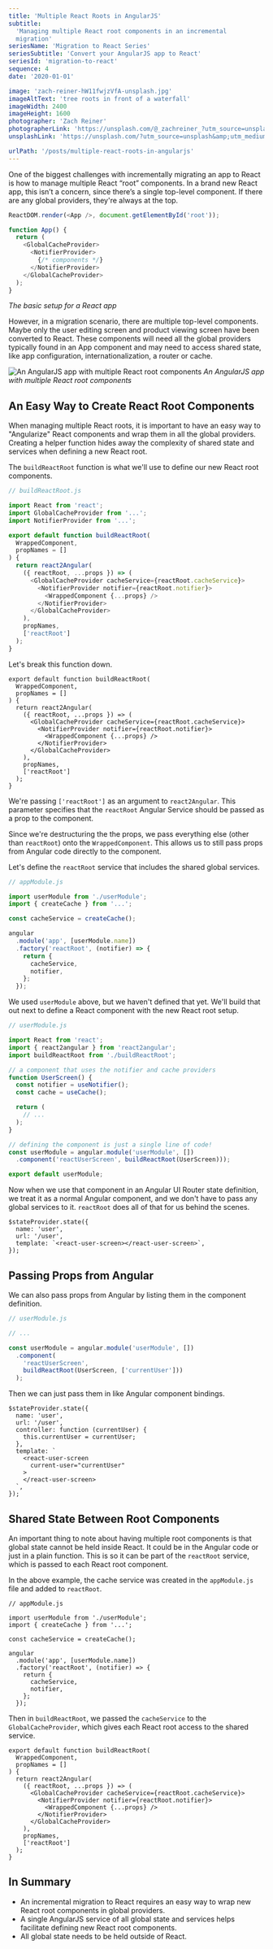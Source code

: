 ```yaml
---
title: 'Multiple React Roots in AngularJS'
subtitle:
  'Managing multiple React root components in an incremental
  migration'
seriesName: 'Migration to React Series'
seriesSubtitle: 'Convert your AngularJS app to React'
seriesId: 'migration-to-react'
sequence: 4
date: '2020-01-01'

image: 'zach-reiner-hW11fwjzVfA-unsplash.jpg'
imageAltText: 'tree roots in front of a waterfall'
imageWidth: 2400
imageHeight: 1600
photographer: 'Zach Reiner'
photographerLink: 'https://unsplash.com/@_zachreiner_?utm_source=unsplash&amp;utm_medium=referral&amp;utm_content=creditCopyText'
unsplashLink: 'https://unsplash.com/?utm_source=unsplash&amp;utm_medium=referral&amp;utm_content=creditCopyText'

urlPath: '/posts/multiple-react-roots-in-angularjs'
---
```


One of the biggest challenges with incrementally migrating an app to
React is how to manage multiple React “root” components. In a brand
new React app, this isn’t a concern, since there’s a single
top-level component. If there are any global providers, they're
always at the top.

<!-- prettier-ignore -->
```javascript
ReactDOM.render(<App />, document.getElementById('root'));

function App() {
  return (
    <GlobalCacheProvider>
      <NotifierProvider>
        {/* components */}
      </NotifierProvider>
    </GlobalCacheProvider>
  );
}
```

_The basic setup for a React app_

However, in a migration scenario, there are multiple top-level
components. Maybe only the user editing screen and product viewing
screen have been converted to React. These components will need all
the global providers typically found in an App component and may
need to access shared state, like app configuration,
internationalization, a router or cache.

![An AngularJS app with multiple React root components](/images/reactRootDiagram.png)
_An AngularJS app with multiple React root components_

## An Easy Way to Create React Root Components

When managing multiple React roots, it is important to have an easy
way to "Angularize" React components and wrap them in all the global
providers. Creating a helper function hides away the complexity of
shared state and services when defining a new React root.

The `buildReactRoot` function is what we'll use to define our new
React root components.

```javascript
// buildReactRoot.js

import React from 'react';
import GlobalCacheProvider from '...';
import NotifierProvider from '...';

export default function buildReactRoot(
  WrappedComponent,
  propNames = []
) {
  return react2Angular(
    ({ reactRoot, ...props }) => (
      <GlobalCacheProvider cacheService={reactRoot.cacheService}>
        <NotifierProvider notifier={reactRoot.notifier}>
          <WrappedComponent {...props} />
        </NotifierProvider>
      </GlobalCacheProvider>
    ),
    propNames,
    ['reactRoot']
  );
}
```

Let's break this function down.

```javascript{6,9,14}
export default function buildReactRoot(
  WrappedComponent,
  propNames = []
) {
  return react2Angular(
    ({ reactRoot, ...props }) => (
      <GlobalCacheProvider cacheService={reactRoot.cacheService}>
        <NotifierProvider notifier={reactRoot.notifier}>
          <WrappedComponent {...props} />
        </NotifierProvider>
      </GlobalCacheProvider>
    ),
    propNames,
    ['reactRoot']
  );
}
```

We're passing `['reactRoot']` as an argument to `react2Angular`.
This parameter specifies that the `reactRoot` Angular Service should
be passed as a prop to the component.

Since we're destructuring the the props, we pass everything else
(other than `reactRoot`) onto the `WrappedComponent`. This allows us
to still pass props from Angular code directly to the component.

Let's define the `reactRoot` service that includes the shared global
services.

```javascript
// appModule.js

import userModule from './userModule';
import { createCache } from '...';

const cacheService = createCache();

angular
  .module('app', [userModule.name])
  .factory('reactRoot', (notifier) => {
    return {
      cacheService,
      notifier,
    };
  });
```

We used `userModule` above, but we haven't defined that yet. We'll
build that out next to define a React component with the new React
root setup.

```javascript
// userModule.js

import React from 'react';
import { react2angular } from 'react2angular';
import buildReactRoot from './buildReactRoot';

// a component that uses the notifier and cache providers
function UserScreen() {
  const notifier = useNotifier();
  const cache = useCache();

  return (
    // ...
  );
}

// defining the component is just a single line of code!
const userModule = angular.module('userModule', [])
  .component('reactUserScreen', buildReactRoot(UserScreen)));

export default userModule;
```

Now when we use that component in an Angular UI Router state
definition, we treat it as a normal Angular component, and we don't
have to pass any global services to it. `reactRoot` does all of that
for us behind the scenes.

```javascript{4}
$stateProvider.state({
  name: 'user',
  url: '/user',
  template: `<react-user-screen></react-user-screen>`,
});
```

## Passing Props from Angular

We can also pass props from Angular by listing them in the component
definition.

```javascript
// userModule.js

// ...

const userModule = angular.module('userModule', [])
  .component(
    'reactUserScreen',
    buildReactRoot(UserScreen, ['currentUser']))
  );

```

Then we can just pass them in like Angular component bindings.

```javascript{5,9}
$stateProvider.state({
  name: 'user',
  url: '/user',
  controller: function (currentUser) {
    this.currentUser = currentUser;
  },
  template: `
    <react-user-screen
      current-user="currentUser"
    >
    </react-user-screen>
  `,
});
```

## Shared State Between Root Components

An important thing to note about having multiple root components is
that global state cannot be held inside React. It could be in the
Angular code or just in a plain function. This is so it can be part
of the `reactRoot` service, which is passed to each React root
component.

In the above example, the cache service was created in the
`appModule.js` file and added to `reactRoot`.

```javascript{6,12}
// appModule.js

import userModule from './userModule';
import { createCache } from '...';

const cacheService = createCache();

angular
  .module('app', [userModule.name])
  .factory('reactRoot', (notifier) => {
    return {
      cacheService,
      notifier,
    };
  });
```

Then in `buildReactRoot`, we passed the `cacheService` to the
`GlobalCacheProvider`, which gives each React root access to the
shared service.

```javascript{7}
export default function buildReactRoot(
  WrappedComponent,
  propNames = []
) {
  return react2Angular(
    ({ reactRoot, ...props }) => (
      <GlobalCacheProvider cacheService={reactRoot.cacheService}>
        <NotifierProvider notifier={reactRoot.notifier}>
          <WrappedComponent {...props} />
        </NotifierProvider>
      </GlobalCacheProvider>
    ),
    propNames,
    ['reactRoot']
  );
}
```

## In Summary

- An incremental migration to React requires an easy way to wrap new
  React root components in global providers.
- A single AngularJS service of all global state and services helps
  facilitate defining new React root components.
- All global state needs to be held outside of React.
